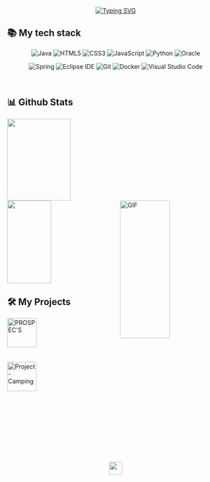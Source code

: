 <div align="center">
 
<!--
![header](https://capsule-render.vercel.app/api?type=Waving&color=auto&height=250&section=header&text=Hi%20there,%20I'm%20SangWoo&fontSize=60)
-->

[![Typing SVG](https://readme-typing-svg.herokuapp.com?font=Oleo+Script&size=70&center=true&vCenter=true&width=900&height=200&lines=Hi+there%2C+i'm+Sangwoo)](https://git.io/typing-svg)

<div align="left">
<h2> 📚 My tech stack </h2>
<div>

<div align="center">
 
![Java](https://img.shields.io/badge/Java-007396.svg?&style=for-the-badge&logo=Java&logoColor=white)
![HTML5](https://img.shields.io/badge/-HTML5-F05032?style=for-the-badge&logo=html5&logoColor=ffffff)
![CSS3](https://img.shields.io/badge/-CSS3-007ACC?style=for-the-badge&logo=css3)
![JavaScript](https://img.shields.io/badge/-JavaScript-%23F7DF1C?style=for-the-badge&logo=javascript&logoColor=000000&labelColor=%23F7DF1C&color=%23FFCE5A)
![Python](https://img.shields.io/badge/Python-3776AB.svg?&style=for-the-badge&logo=Python&logoColor=white)
![Oracle](https://img.shields.io/badge/Oracle-F80000.svg?&style=for-the-badge&logo=Oracle&logoColor=white)

![Spring](https://img.shields.io/badge/Spring-6DB33F.svg?&style=for-the-badge&logo=Spring&logoColor=white)
![Eclipse IDE](https://img.shields.io/badge/Eclipse%20IDE-2C2255.svg?&style=for-the-badge&logo=Eclipse%20IDE&logoColor=white)
![Git](https://img.shields.io/badge/Git-F05032.svg?&style=for-the-badge&logo=Git&logoColor=white)
![Docker](https://img.shields.io/badge/-Docker-46a2f1?style=for-the-badge&logo=docker&logoColor=ffffff)
![Visual Studio Code](https://img.shields.io/badge/Visual%20Studio%20Code-007ACC.svg?&style=for-the-badge&logo=Visual%20Studio%20Code&logoColor=white)

 </div>

<br>

<div align="left">
<h2> 📊 Github Stats </h2>
<div>

<a href="https://github.com/anuraghazra/github-readme-stats">
  <img src="https://github-readme-stats.vercel.app/api?username=swoo0" style="width:54%; height:190px; padding-right:5px;" />
</a>
<a href="https://github.com/anuraghazra/github-readme-stats">
 <img src="https://github-readme-stats.vercel.app/api/top-langs/?username=swoo0&layout=compact" style="width:45%; height:192px; padding-right:5px;" />
</a>

<img align="right" alt="GIF" src="https://github.com/abhisheknaiidu/abhisheknaiidu/blob/master/code.gif?raw=true" width="48%" height="320" />

<div align="left">
  <h2> 🛠️ My Projects </h2>
</div>
 
 
<a align="left" href="https://github.com/swoo0/PROSPEC-S" target="_blank"> <img alt="PROSPEC'S" src="./projects/artistify.svg" height="68"></a>
<br><br><br>
<a align="left" href="https://github.com/swoo0/Project-Camping" target="_blank"> <img alt="Project-Camping" src="./projects/artistify.svg" height="68"></a>


<br><br><br><br><br><br><br><br>


<p align="center">
  <a href="https://github.com/swoo0" title="GitHub Kim SangWoo">
    <img src="https://img.shields.io/github/followers/swoo0?label=follow&style=social" alt-text="GitHub Kim SangWoo" height="30"/>
  </a>
</p>


</div>

<!--
**swoo0/swoo0** is a ✨ _special_ ✨ repository because its `README.md` (this file) appears on your GitHub profile.

- 🔭 I’m currently working on ...
- 🌱 I’m currently learning ...
- 👯 I’m looking to collaborate on ...
- 🤔 I’m looking for help with ...
- 💬 Ask me about ...
- 📫 How to reach me: ...
- 😄 Pronouns: ...
- ⚡ Fun fact: ...
-->
